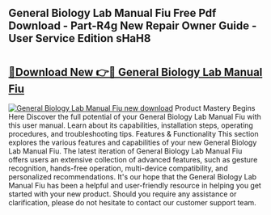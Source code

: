 ## General Biology Lab Manual Fiu Free Pdf Download - Part-R4g New Repair Owner Guide - User Service Edition sHaH8

# <h2><a href="http://bc57640.oget.top/?id=General+Biology+Lab+Manual+Fiu">🔗Download New 👉🔴 General Biology Lab Manual Fiu</a></h2>

[![General Biology Lab Manual Fiu new download](https://i.imgur.com/5g1atiW.png)](http://bc57640.oget.top/?id=General+Biology+Lab+Manual+Fiu)
Product Mastery Begins Here Discover the full potential of your General Biology Lab Manual Fiu with this user manual. Learn about its capabilities, installation steps, operating procedures, and troubleshooting tips. Features & Functionality This section explores the various features and capabilities of your new General Biology Lab Manual Fiu. The latest iteration of General Biology Lab Manual Fiu offers users an extensive collection of advanced features, such as gesture recognition, hands-free operation, multi-device compatibility, and personalized recommendations. It's our hope that the General Biology Lab Manual Fiu has been a helpful and user-friendly resource in helping you get started with your new product. Should you require any assistance or clarification, please do not hesitate to contact our customer support team.
